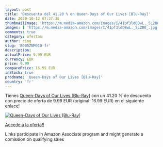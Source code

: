 ```yaml
---
layout: post
title: 'Descuento del 41.20 % en Queen-Days of Our Lives [Blu-Ray]'
date: 2020-10-12 07:37:38
thumbnailImage: 'https://m.media-amazon.com/images/I/41pf3ldOBwL._SL200_.jpg'
images: [ 'https://m.media-amazon.com/images/I/41pf3ldOBwL._SL200_.jpg' ]
comments: true
category: ofertas
author: ring
slug: 'B005ZNM01O-fr'
description:
actualPrice: 9.99 EUR
currency: EUR
price: 9.99
comparePrice: 16.99 EUR
inStock: true
prodname: 'Queen-Days of Our Lives [Blu-Ray]'
country: 'fr'
---
```


Tienes [Queen-Days of Our Lives [Blu-Ray]](https://www.amazon.fr/dp/B005ZNM01O/?tag=tolees0d-21) con un 41.20 % de descuento con precio de oferta de 9.99 EUR (original: 16.99 EUR) en el siguiente enlace!

[![Queen-Days of Our Lives [Blu-Ray]](https://m.media-amazon.com/images/I/41pf3ldOBwL._SL200_.jpg)](https://www.amazon.fr/dp/B005ZNM01O/?tag=tolees0d-21)

[Accede a la oferta!!](https://www.amazon.fr/dp/B005ZNM01O/?tag=tolees0d-21)

Links participate in Amazon Associate program and might generate a comission on qualifying sales



